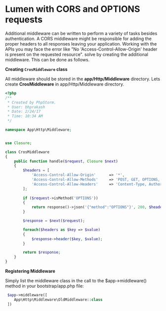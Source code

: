 # Lumen with CORS and OPTIONS requests

Additional middleware can be written to perform a variety of tasks besides authentication. 
A CORS middleware might be responsible for adding the proper headers to all responses leaving your application. 
Working with the APIs you may face the error like "No 'Access-Control-Allow-Origin' header is present on the requested resource".
solve by creating the additional middleware. This can be done as follows.

**Creating `CrosMiddleware` class**

All middleware should be stored in the **app/Http/Middleware** directory. Lets create **CrosMiddleware** in app/Http/Middleware directory.

```php 
<?php
/**
 * Created by PhpStorm.
 * User: bhprakash
 * Date: 2/24/17
 * Time: 10:34 AM
 */

namespace App\Http\Middleware;


use Closure;

class CrosMiddleware
{
    public function handle($request, Closure $next)
    {
        $headers = [
            'Access-Control-Allow-Origin'      => '*',
            'Access-Control-Allow-Methods'     => 'POST, GET, OPTIONS, PUT, DELETE',
            'Access-Control-Allow-Headers'     => 'Content-Type, Authorization, X-Requested-With'
        ];
        
        if ($request->isMethod('OPTIONS'))
        {
            return response()->json('{"method":"OPTIONS"}', 200, $headers);
        }

        $response = $next($request);

        foreach($headers as $key => $value)
        {
            $response->header($key, $value);
        }

        return $response;
    }
}

```

**Registering Middleware**

 Simply list the middleware class in the call to the $app->middleware() method in your bootstrap/app.php file:
 
```php
 $app->middleware([
    App\Http\Middleware\OldMiddleware::class
 ])
 ```